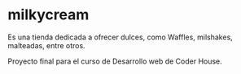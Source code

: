 # milkycream

Es una tienda dedicada a ofrecer dulces, como Waffles, milshakes, malteadas, entre otros.

Proyecto final para el curso de Desarrollo web de Coder House.
